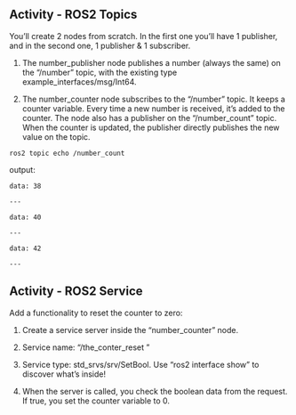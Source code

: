 
## Activity - ROS2 Topics

You’ll create 2 nodes from scratch. In the first one you’ll have 1 publisher, and in the second one, 1 publisher & 1 subscriber.

   1. The number_publisher node publishes a number (always the same) on the “/number” topic, with the existing type example_interfaces/msg/Int64.

   2.  The number_counter node subscribes to the “/number” topic. It keeps a counter variable. Every time a new number is received, it’s added to the counter. The node also has a publisher on the “/number_count” topic. When the counter is updated, the publisher directly publishes the new value on the topic.

    ros2 topic echo /number_count 
    
   output:


    data: 38

    ---

    data: 40

    ---

    data: 42

    ---

## Activity - ROS2 Service

Add a functionality to reset the counter to zero:

   1. Create a service server inside the “number_counter” node.

   2. Service name: “/the_conter_reset ”

   3. Service type: std_srvs/srv/SetBool. Use “ros2 interface show” to discover what’s inside!

   4. When the server is called, you check the boolean data from the request. If true, you set the counter variable to 0.